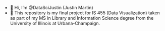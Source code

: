 - 👋 Hi, I’m @DataSciJustin (Justin Martin)
- 👀 This repository is my final project for IS 455 (Data Visualization) taken as part of my MS in Library and Information Science degree from the University of Illinois at Urbana-Champaign. 

<!---
DataSciJustin/DataSciJustin is a ✨ special ✨ repository because its `README.md` (this file) appears on your GitHub profile.
You can click the Preview link to take a look at your changes.
--->
